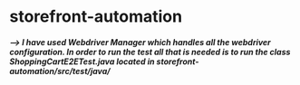 # storefront-automation

##### --> I have used Webdriver Manager which handles all the webdriver configuration. In order to run the test all that is needed is to run the class ShoppingCartE2ETest.java located in storefront-automation/src/test/java/
